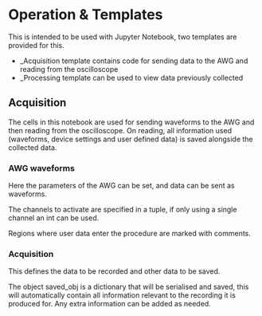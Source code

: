 # Operation & Templates

This is intended to be used with Jupyter Notebook, two templates are provided for this.

* _Acquisition template contains code for sending data to the AWG and reading from the oscilloscope
* _Processing template can be used to view data previously collected

## Acquisition

The cells in this notebook are used for sending waveforms to the AWG and then reading from the oscilloscope. On reading, all information used (waveforms, device settings and user defined data) is saved alongside the collected data.

### AWG waveforms

Here the parameters of the AWG can be set, and data can be sent as waveforms.

The channels to activate are specified in a tuple, if only using a single channel an int can be used.

Regions where user data enter the procedure are marked with comments.


### Acquisition

This defines the data to be recorded and other data to be saved.

The object saved_obj is a dictionary that will be serialised and saved, this will automatically contain all information relevant to the recording it is produced for. Any extra information can be added as needed.

